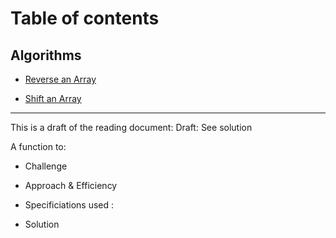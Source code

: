 # Table of contents
## Algorithms
- [Reverse an Array](dsa/challenges/array_reverse/README.md)

- [Shift an Array](dsa/challenges/array_reverse/README.md)
_________________________

This is a draft of the reading document: Draft: See solution

A function to:

- Challenge

- Approach & Efficiency

- Specificiations used :

- Solution